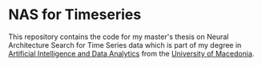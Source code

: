# NAS for Timeseries

This repository contains the code for my master's thesis on Neural Architecture Search for Time Series data which is part of my degree in [Artificial Intelligence and Data Analytics](https://www.uom.gr/en/aida) from the [University of Macedonia](https://www.uom.gr/en).

